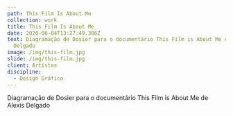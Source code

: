 ```yaml
---
path: This Film Is About Me
collection: work
title: This Film Is About Me
date: 2020-06-04T13:27:49.306Z
text: Diagramação de Dosier para o documentário This Film is About Me de Alexis
  Delgado
image: /img/this-film.jpg
slide: /img/this-film.jpg
client: Artístas
discipline: 
  - Design Gráfico
---
```

Diagramação de Dosier para o documentário This Film is About Me de Alexis Delgado